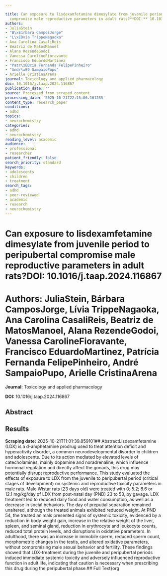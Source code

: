 ```yaml
---

title: Can exposure to lisdexamfetamine dimesylate from juvenile period to peripubertal
  compromise male reproductive parameters in adult rats?**DOI:** 10.1016/j.taap.2024.116867
authors:
- JuliaStein
- "B\xE1rbara CamposJorge"
- "L\xEDvia TrippeNagaoka"
- Ana Carolina CasaliReis
- Beatriz de MatosManoel
- Alana RezendeGodoi
- Vanessa CarolineFioravante
- Francisco EduardoMartinez
- "Patr\xEDcia Fernanda FelipePinheiro"
- "Andr\xE9 SampaioPupo"
- Arielle CristinaArena
journal: Toxicology and applied pharmacology
doi: 10.1016/j.taap.2024.116867
publication_date: ''
source: Processed from scraped content
processing_date: '2025-10-21T22:15:06.161285'
content_type: research_paper
conditions:
- adhd
topics:
- neurochemistry
categories:
- adhd
- neurochemistry
reading_level: academic
audience:
- professional
- researcher
patient_friendly: false
search_priority: standard
keywords:
- adolescents
- children
- treatment
search_tags:
- adhd
- peer-reviewed
- academic
- research
- neurochemistry
---
```




# Can exposure to lisdexamfetamine dimesylate from juvenile period to peripubertal compromise male reproductive parameters in adult rats?**DOI:** 10.1016/j.taap.2024.116867

# **Authors:** JuliaStein, Bárbara CamposJorge, Lívia TrippeNagaoka, Ana Carolina CasaliReis, Beatriz de MatosManoel, Alana RezendeGodoi, Vanessa CarolineFioravante, Francisco EduardoMartinez, Patrícia Fernanda FelipePinheiro, André SampaioPupo, Arielle CristinaArena

**Journal:** Toxicology and applied pharmacology

**DOI:** 10.1016/j.taap.2024.116867

## Abstract

## Results

**Scraping date:** 2025-10-21T11:01:39.859101## AbstractLisdexamfetamine (LDX) is a d-amphetamine prodrug used to treat attention deficit and hyperactivity disorder, a common neurodevelopmental disorder in children and adolescents. Due to its action mediated by elevated levels of catecholamines, mainly dopamine and noradrenaline, which influence hormonal regulation and directly affect the gonads, this drug may potentially disrupt reproductive performance. This study evaluated the effects of exposure to LDX from the juvenile to peripubertal period (critical stages of development) on systemic and reproductive toxicity parameters in male rats. Male Wistar rats (23 days old) were treated with 0; 5.2; 8.6 or 12.1 mg/kg/day of LDX from post-natal day (PND) 23 to 53, by gavage. LDX treatment led to reduced daily food and water consumption, as well as a decrease in social behaviors. The day of preputial separation remained unaltered, although the treated animals exhibited reduced weight. At PND 54, the treated animals presented signs of systemic toxicity, evidenced by a reduction in body weight gain, increase in the relative weight of the liver, spleen, and seminal gland, reduction in erythrocyte and leukocyte counts, reduced total protein levels, and disruptions in oxidative parameters. In adulthood, there was an increase in immobile sperm, reduced sperm count, morphometric changes in the testis, and altered oxidative parameters, without compromising male sexual behavior and fertility. These findings showed that LDX-treatment during the juvenile and peripubertal periods induced immediate systemic toxicity and adversely influenced reproductive function in adult life, indicating that caution is necessary when prescribing this drug during the peripubertal phase.## Full Text}org